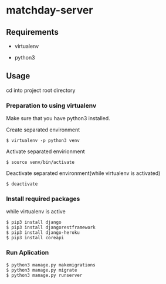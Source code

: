# matchday-server

## Requirements

* virtualenv

* python3


## Usage

cd into project root directory

### Preparation to using virtualenv
Make sure that you have python3 installed. 

Create separated environment
```
$ virtualenv -p python3 venv
```
Activate separated envirionment
```
$ source venv/bin/activate
```
Deactivate separated environment(while virtualenv is activated)
```
$ deactivate
```
### Install required packages
while virtualenv is active
```
$ pip3 install django
$ pip3 install djangorestframework
$ pip3 install django-heroku
$ pip3 install coreapi
```
### Run Aplication
```
$ python3 manage.py makemigrations
$ python3 manage.py migrate
$ python3 manage.py runserver
```
